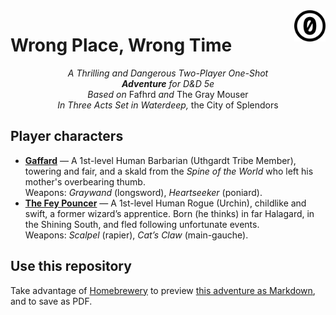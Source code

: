 <a href="./LICENSE.md">
<img src="./images/cc0.svg" alt="Creative Commons Public Domain Dedication"
align="right" width="10%" height="auto"/>
</a>

# Wrong Place, Wrong Time

<!-- <p style="text-align: center;">A piece of centered text</p> -->
<p align="center">
<!-- The rabbit hole: once you use HTML, you cannot use Markdown -->
<i>A Thrilling and Dangerous Two-Player One-Shot</i><br>
<i><b>Adventure</b> for D&amp;D 5e</i><br>
<i>Based on</i> Fafhrd <i>and</i> The Gray Mouser<br>
<i>In Three Acts Set in Waterdeep,</i> the City of Splendors
</p>

## Player characters

- [**Gaffard**](https://www.dndbeyond.com/characters/132206796) — A 1st-level
   Human Barbarian (Uthgardt Tribe Member), towering and fair, and a skald
   from the _Spine of the World_ who left his mother's overbearing thumb. <br>
   Weapons: *Graywand* (longsword), *Heartseeker* (poniard).
- [**The Fey Pouncer**](https://www.dndbeyond.com/characters/132211195) — A
   1st-level Human Rogue (Urchin), childlike and swift, a former wizard’s
   apprentice.
   Born (he thinks) in far Halagard, in the Shining South, and fled following
   unfortunate events. <br>
   Weapons: *Scalpel* (rapier), *Cat’s Claw* (main-gauche).

## Use this repository

Take advantage of [Homebrewery](https://homebrewery.naturalcrit.com/) to
preview [this adventure as Markdown](./homebrewery.md), and to save as PDF.
